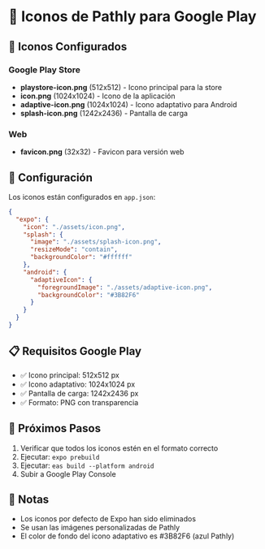 # 🎨 Iconos de Pathly para Google Play

## 📱 Iconos Configurados

### Google Play Store
- **playstore-icon.png** (512x512) - Icono principal para la store
- **icon.png** (1024x1024) - Icono de la aplicación
- **adaptive-icon.png** (1024x1024) - Icono adaptativo para Android
- **splash-icon.png** (1242x2436) - Pantalla de carga

### Web
- **favicon.png** (32x32) - Favicon para versión web

## 🔧 Configuración

Los iconos están configurados en `app.json`:

```json
{
  "expo": {
    "icon": "./assets/icon.png",
    "splash": {
      "image": "./assets/splash-icon.png",
      "resizeMode": "contain",
      "backgroundColor": "#ffffff"
    },
    "android": {
      "adaptiveIcon": {
        "foregroundImage": "./assets/adaptive-icon.png",
        "backgroundColor": "#3B82F6"
      }
    }
  }
}
```

## 📋 Requisitos Google Play

- ✅ Icono principal: 512x512 px
- ✅ Icono adaptativo: 1024x1024 px
- ✅ Pantalla de carga: 1242x2436 px
- ✅ Formato: PNG con transparencia

## 🚀 Próximos Pasos

1. Verificar que todos los iconos estén en el formato correcto
2. Ejecutar: `expo prebuild`
3. Ejecutar: `eas build --platform android`
4. Subir a Google Play Console

## 🎯 Notas

- Los iconos por defecto de Expo han sido eliminados
- Se usan las imágenes personalizadas de Pathly
- El color de fondo del icono adaptativo es #3B82F6 (azul Pathly)
